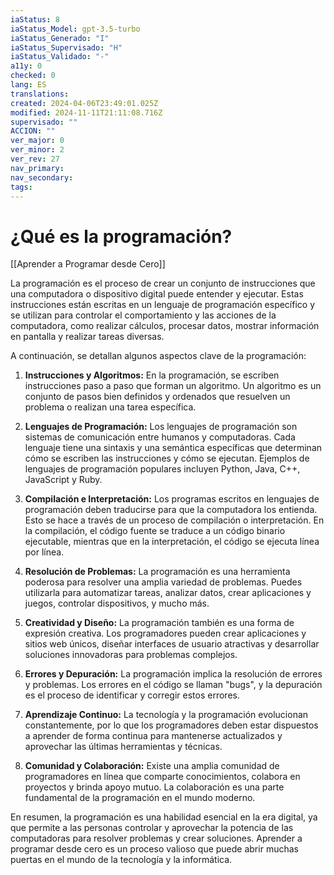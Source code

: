 ```yaml
---
iaStatus: 8
iaStatus_Model: gpt-3.5-turbo
iaStatus_Generado: "I"
iaStatus_Supervisado: "H"
iaStatus_Validado: "-"
a11y: 0
checked: 0
lang: ES
translations: 
created: 2024-04-06T23:49:01.025Z
modified: 2024-11-11T21:11:08.716Z
supervisado: ""
ACCION: ""
ver_major: 0
ver_minor: 2
ver_rev: 27
nav_primary: 
nav_secondary: 
tags:
---
```

# ¿Qué es la programación?

[[Aprender a Programar desde Cero]]

La programación es el proceso de crear un conjunto de instrucciones que una computadora o dispositivo digital puede entender y ejecutar. Estas instrucciones están escritas en un lenguaje de programación específico y se utilizan para controlar el comportamiento y las acciones de la computadora, como realizar cálculos, procesar datos, mostrar información en pantalla y realizar tareas diversas.

A continuación, se detallan algunos aspectos clave de la programación:

1. **Instrucciones y Algoritmos:** En la programación, se escriben instrucciones paso a paso que forman un algoritmo. Un algoritmo es un conjunto de pasos bien definidos y ordenados que resuelven un problema o realizan una tarea específica.
    
2. **Lenguajes de Programación:** Los lenguajes de programación son sistemas de comunicación entre humanos y computadoras. Cada lenguaje tiene una sintaxis y una semántica específicas que determinan cómo se escriben las instrucciones y cómo se ejecutan. Ejemplos de lenguajes de programación populares incluyen Python, Java, C++, JavaScript y Ruby.
    
3. **Compilación e Interpretación:** Los programas escritos en lenguajes de programación deben traducirse para que la computadora los entienda. Esto se hace a través de un proceso de compilación o interpretación. En la compilación, el código fuente se traduce a un código binario ejecutable, mientras que en la interpretación, el código se ejecuta línea por línea.
    
4. **Resolución de Problemas:** La programación es una herramienta poderosa para resolver una amplia variedad de problemas. Puedes utilizarla para automatizar tareas, analizar datos, crear aplicaciones y juegos, controlar dispositivos, y mucho más.
    
5. **Creatividad y Diseño:** La programación también es una forma de expresión creativa. Los programadores pueden crear aplicaciones y sitios web únicos, diseñar interfaces de usuario atractivas y desarrollar soluciones innovadoras para problemas complejos.
    
6. **Errores y Depuración:** La programación implica la resolución de errores y problemas. Los errores en el código se llaman "bugs", y la depuración es el proceso de identificar y corregir estos errores.
    
7. **Aprendizaje Continuo:** La tecnología y la programación evolucionan constantemente, por lo que los programadores deben estar dispuestos a aprender de forma continua para mantenerse actualizados y aprovechar las últimas herramientas y técnicas.
    
8. **Comunidad y Colaboración:** Existe una amplia comunidad de programadores en línea que comparte conocimientos, colabora en proyectos y brinda apoyo mutuo. La colaboración es una parte fundamental de la programación en el mundo moderno.
    

En resumen, la programación es una habilidad esencial en la era digital, ya que permite a las personas controlar y aprovechar la potencia de las computadoras para resolver problemas y crear soluciones. Aprender a programar desde cero es un proceso valioso que puede abrir muchas puertas en el mundo de la tecnología y la informática.